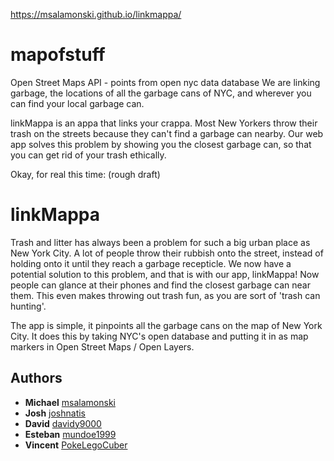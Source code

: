 https://msalamonski.github.io/linkmappa/
# mapofstuff

Open Street Maps API - points from open nyc data database 
We are linking garbage, the locations of all the garbage cans of NYC, and wherever you can find your local garbage can. 

linkMappa is an appa that links your crappa. Most New Yorkers throw their trash on the streets because they can't find a garbage can nearby. Our web app solves this problem by showing you the closest garbage can, so that you can get rid of your trash ethically.

Okay, for real this time: (rough draft)

# linkMappa

Trash and litter has always been a problem for such a big urban place as New York City. A lot of people throw their rubbish onto the street, instead of holding onto it until they reach a garbage recepticle. We now have a potential solution to this problem, and that is with our app, linkMappa! Now people can glance at their phones and find the closest garbage can near them. This even makes throwing out trash fun, as you are sort of 'trash can hunting'.

The app is simple, it pinpoints all the garbage cans on the map of New York City. It does this by taking NYC's open database and putting it in as map markers in Open Street Maps / Open Layers.  

## Authors
* **Michael**   [msalamonski](https://github.com/msalamonski)
* **Josh**      [joshnatis](https://github.com/joshnatis)
* **David**     [davidy9000](https://github.com/davidy9000)
* **Esteban**   [mundoe1999](https://github.com/mundoe1999)
* **Vincent**   [PokeLegoCuber](https://github.com/PokeLegoCuber)
